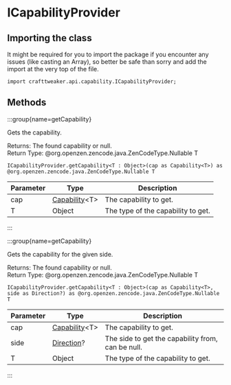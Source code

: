# ICapabilityProvider

## Importing the class

It might be required for you to import the package if you encounter any issues (like casting an Array), so better be safe than sorry and add the import at the very top of the file.
```zenscript
import crafttweaker.api.capability.ICapabilityProvider;
```


## Methods

:::group{name=getCapability}

Gets the capability.

Returns: The found capability or null.  
Return Type: @org.openzen.zencode.java.ZenCodeType.Nullable T

```zenscript
ICapabilityProvider.getCapability<T : Object>(cap as Capability<T>) as @org.openzen.zencode.java.ZenCodeType.Nullable T
```

| Parameter |                          Type                           |            Description             |
|-----------|---------------------------------------------------------|------------------------------------|
| cap       | [Capability](/forge/api/capability/Capability)&lt;T&gt; | The capability to get.             |
| T         | Object                                                  | The type of the capability to get. |


:::

:::group{name=getCapability}

Gets the capability for the given side.

Returns: The found capability or null.  
Return Type: @org.openzen.zencode.java.ZenCodeType.Nullable T

```zenscript
ICapabilityProvider.getCapability<T : Object>(cap as Capability<T>, side as Direction?) as @org.openzen.zencode.java.ZenCodeType.Nullable T
```

| Parameter |                          Type                           |                    Description                    |
|-----------|---------------------------------------------------------|---------------------------------------------------|
| cap       | [Capability](/forge/api/capability/Capability)&lt;T&gt; | The capability to get.                            |
| side      | [Direction](/vanilla/api/util/direction/Direction)?     | The side to get the capability from, can be null. |
| T         | Object                                                  | The type of the capability to get.                |


:::


